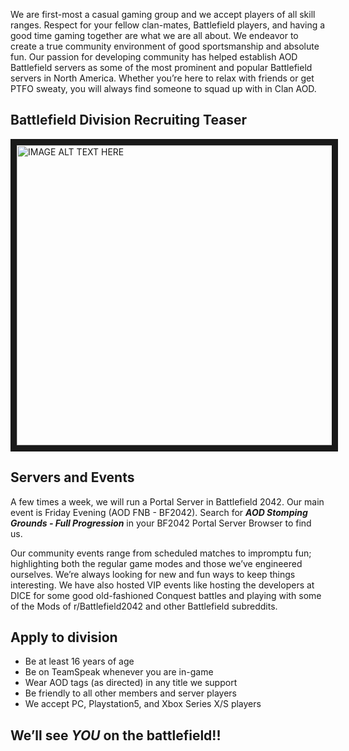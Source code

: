 We are first-most a casual gaming group and we accept players of all skill ranges. Respect for your fellow clan-mates, Battlefield players, and having a good time gaming together are what we are all about. We endeavor to create a true community environment of good sportsmanship and absolute fun. Our passion for developing community has helped establish AOD Battlefield servers as some of the most prominent and popular Battlefield servers in North America. Whether you’re here to relax with friends or get PTFO sweaty, you will always find
someone to squad up with in Clan AOD.


## Battlefield Division Recruiting Teaser

<a href="https://www.youtube.com/embed/sbiXfgMc_O8&v=YsbiXfgMc_O8" target="_blank"><img src="http://img.youtube.com/vi/sbiXfgMc_O8/0.jpg" 
alt="IMAGE ALT TEXT HERE" width="640" height="480" border="10" /></a>

##   Servers and Events

A few times a week, we will run a Portal Server in Battlefield 2042. Our main event is Friday Evening (AOD FNB - BF2042). Search for ***AOD Stomping Grounds - Full Progression*** in your BF2042 Portal Server Browser to find us.
    
Our community events range from scheduled matches to impromptu fun; highlighting both the regular game modes and those we’ve engineered ourselves. We’re always looking for new and fun ways to keep things interesting. We have also hosted VIP events like hosting the developers at DICE for some good old-fashioned Conquest battles and playing with some of the Mods of r/Battlefield2042 and other Battlefield subreddits.

## Apply to division

 - Be at least 16 years of age
 - Be on TeamSpeak whenever you are in-game
 - Wear AOD tags (as directed) in any title we support
 - Be friendly to all other members and server players
 - We accept PC, Playstation5, and Xbox Series X/S players

## We’ll see ***YOU*** on the battlefield!!
